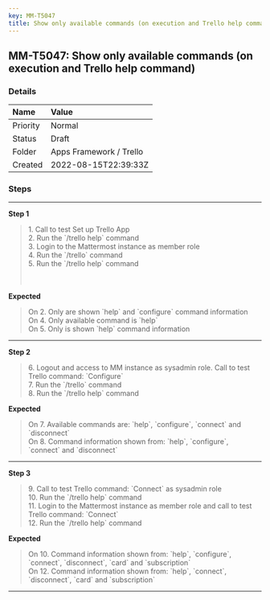 ```yaml
---
key: MM-T5047
title: Show only available commands (on execution and Trello help command)
---
```


## MM-T5047: Show only available commands (on execution and Trello help command)

### Details

| Name     | Value                   |
| :------- | :---------------------- |
| Priority | Normal                  |
| Status   | Draft                   |
| Folder   | Apps Framework / Trello |
| Created  | 2022-08-15T22:39:33Z    |

### Steps

<hr/>

**Step 1**

> <article>1. Call to test Set up Trello App<br />2. Run the `/trello help` command<br />3. Login to the Mattermost instance as member role<br />4. Run the `/trello` command<br />5. Run the `/trello help` command<br /><br /><br /></article>

**Expected**

> <article>On 2. Only are shown `help` and `configure` command information<br />On 4. Only available command is `help`<br />On 5. Only is shown `help` command information</article>

<hr/>

**Step 2**

> <article>6. Logout and access to MM instance as sysadmin role. Call to test Trello command: `Configure`<br />7. Run the `/trello` command<br />8. Run the `/trello help` command</article>

**Expected**

> <article>On 7. Available commands are: `help`, `configure`, `connect` and `disconnect`<br />On 8. Command information shown from: `help`, `configure`, `connect` and `disconnect`</article>

<hr/>

**Step 3**

> <article>9. Call to test Trello command: `Connect` as sysadmin role<br />10. Run the `/trello help` command<br />11. Login to the Mattermost instance as member role and call to test Trello command: `Connect`<br />12. Run the `/trello help` command</article>

**Expected**

> <article>On 10. Command information shown from: `help`, `configure`, `connect`, `disconnect`, `card` and `subscription`<br />On 12. Command information shown from: `help`, `connect`, `disconnect`, `card` and `subscription`</article>

<hr/>
